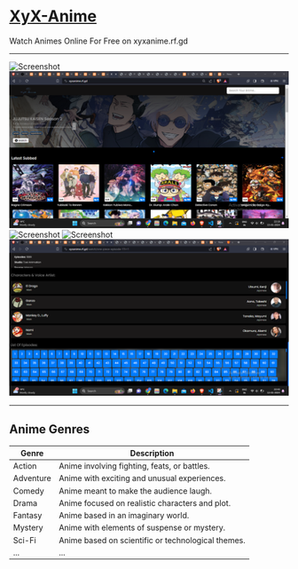 # [XyX-Anime](https://xyxanime.rf.gd)


Watch Animes Online For Free on xyxanime.rf.gd
___

![Screenshot](https://github.com/codex0555/XyX-Anime/blob/main/preview1.png)
![Screenshot](https://github.com/codex0555/XyX-Anime/blob/main/preview2.png)
![Screenshot](https://github.com/codex0555/XyX-Anime/blob/main/preview.png)
![Screenshot](https://github.com/codex0555/XyX-Anime/blob/main/preview.png)
![Screenshot](https://github.com/codex0555/XyX-Anime/blob/main/preview5.png)
***
## Anime Genres

| Genre         | Description                                      |
|---------------|--------------------------------------------------|
| Action        | Anime involving fighting, feats, or battles.     |
| Adventure     | Anime with exciting and unusual experiences.      |
| Comedy        | Anime meant to make the audience laugh.           |
| Drama         | Anime focused on realistic characters and plot.  |
| Fantasy       | Anime based in an imaginary world.                |
| Mystery       | Anime with elements of suspense or mystery.       |
| Sci-Fi        | Anime based on scientific or technological themes.|
| ...           | ...                                              |

